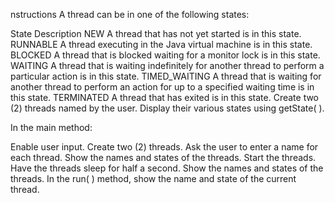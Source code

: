 nstructions
A thread can be in one of the following states:

State	Description
NEW	A thread that has not yet started is in this state.
RUNNABLE	A thread executing in the Java virtual machine is in this state.
BLOCKED	A thread that is blocked waiting for a monitor lock is in this state.
WAITING	A thread that is waiting indefinitely for another thread to perform a particular action is in this state.
TIMED_WAITING	A thread that is waiting for another thread to perform an action for up to a specified waiting time is in this state.
TERMINATED	A thread that has exited is in this state.
Create two (2) threads named by the user. Display their various states using getState( ).

In the main method:

Enable user input.
Create two (2) threads.
Ask the user to enter a name for each thread.
Show the names and states of the threads.
Start the threads.
Have the threads sleep for half a second. 
Show the names and states of the threads.
In the run( ) method, show the name and state of the current thread.
